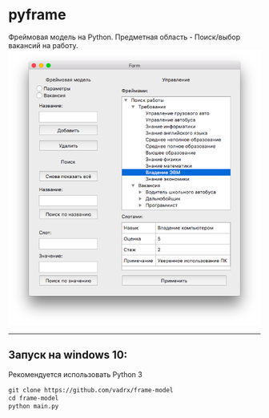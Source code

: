 # pyframe
Фреймовая модель на Python.
Предметная область - Поиск/выбор вакансий на работу.
![picture](./img/pyframe_demo.png)
***

<h2> Запуск на windows 10: </h2>
Рекомендуется использовать Python 3

```
git clone https://github.com/vadrx/frame-model
cd frame-model
python main.py
```
